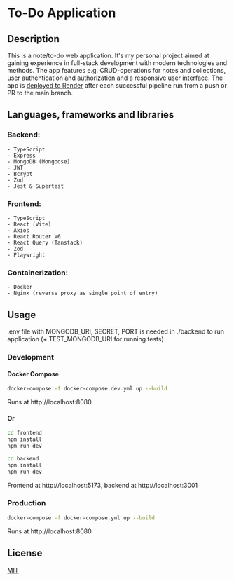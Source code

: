 # To-Do Application

## Description

This is a note/to-do web application. It's my personal project aimed at gaining experience in full-stack development with modern technologies and methods. The app features e.g. CRUD-operations for notes and collections, user authentication and authorization and a responsive user interface. The app is [deployed to Render](https://note-app-gk6d.onrender.com/) after each successful pipeline run from a push or PR to the main branch.

## Languages, frameworks and libraries

### Backend:

    - TypeScript
    - Express
    - MongoDB (Mongoose)
    - JWT
    - Bcrypt
    - Zod
    - Jest & Supertest

### Frontend:

    - TypeScript
    - React (Vite)
    - Axios
    - React Router V6
    - React Query (Tanstack)
    - Zod
    - Playwright

### Containerization:

    - Docker
    - Nginx (reverse proxy as single point of entry)

## Usage

.env file with MONGODB_URI, SECRET, PORT is needed in ./backend to run application (+ TEST_MONGODB_URI for running tests)

### Development

#### Docker Compose

```bash
docker-compose -f docker-compose.dev.yml up --build
```

Runs at http://localhost:8080

#### Or

```bash
cd frontend
npm install
npm run dev

cd backend
npm install
npm run dev
```

Frontend at http://localhost:5173, backend at http://localhost:3001

### Production

```bash
docker-compose -f docker-compose.yml up --build
```

Runs at http://localhost:8080

## License

[MIT](https://choosealicense.com/licenses/mit/)
